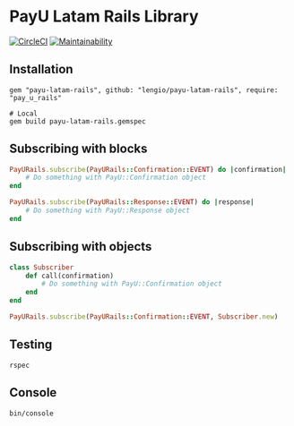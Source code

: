 # PayU Latam Rails Library

[![CircleCI](https://circleci.com/gh/lengio/payu-latam-rails.svg?style=svg)](https://circleci.com/gh/lengio/payu-latam-rails)
[![Maintainability](https://api.codeclimate.com/v1/badges/b497ad8d66bf768501f4/maintainability)](https://codeclimate.com/github/lengio/payu-latam-rails/maintainability)

## Installation

    gem "payu-latam-rails", github: "lengio/payu-latam-rails", require: "pay_u_rails"

    # Local
    gem build payu-latam-rails.gemspec

## Subscribing with blocks

```ruby
PayURails.subscribe(PayURails::Confirmation::EVENT) do |confirmation|
    # Do something with PayU::Confirmation object
end

PayURails.subscribe(PayURails::Response::EVENT) do |response|
    # Do something with PayU::Response object
end

```

## Subscribing with objects

```ruby
class Subscriber
    def call(confirmation)
        # Do something with PayU::Confirmation object
    end
end

PayURails.subscribe(PayURails::Confirmation::EVENT, Subscriber.new)

```

## Testing

    rspec

## Console

    bin/console
